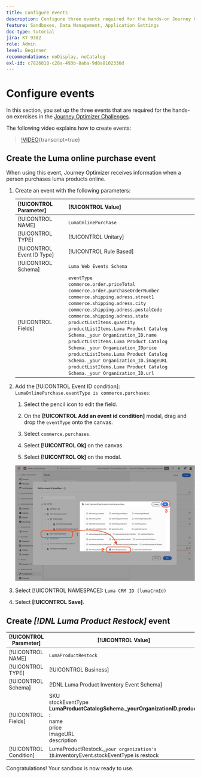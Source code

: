 ```yaml
---
title: Configure events
description: Configure three events required for the hands-on Journey Optimizer Challenges
feature: Sandboxes, Data Management, Application Settings
doc-type: tutorial
jira: KT-9382
role: Admin
level: Beginner
recommendations: noDisplay, noCatalog
exl-id: c7826818-c28a-493b-8aba-9d8a8102336d
---
```

# Configure events

In this section, you set up the three events that are required for the hands-on exercises in the [Journey Optimizer Challenges](/help/challenges/introduction-and-prerequisites.md).

The following video explains how to create events:

>[!VIDEO](https://video.tv.adobe.com/v/336253?quality=12&learn=on){transcript=true}

## Create the Luma online purchase event

When using this event, Journey Optimizer receives information when a person purchases luma products online.

1. Create an event with the following parameters:

   |[!UICONTROL Parameter] |[!UICONTROL Value]|
   |-------------|-----------|
   | [!UICONTROL NAME]|`LumaOnlinePurchase`|
   | [!UICONTROL TYPE]| [!UICONTROL Unitary] |
   | [!UICONTROL Event ID Type]|[!UICONTROL Rule Based]|
   | [!UICONTROL Schema]| `Luma Web Events Schema`|
   | [!UICONTROL Fields]| `eventType` <br>`commerce.order.priceTotal`<br>`commerce.order.purchaseOrderNumber`<br>`commerce.shipping.adress.street1`<br>`commerce.shipping.adress.city`<br>`commerce.shipping.adress.postalCode`<br>`commerce.shipping.adress.state`<br>`productListItems.quantity`<br>`productListItems.Luma Product Catalog Schema._your Organization_ID.name`<br>`productListItems.Luma Product Catalog Schema._your Organization_IDprice`<br>`productListItems.Luma Product Catalog Schema._your Organization_ID.imageURL`<br>`productListItems.Luma Product Catalog Schema._your Organization_ID.url`|

1. Add the [!UICONTROL Event ID condition]: `LumaOnlinePurchase.eventType is commerce.purchases`:

   1. Select the pencil icon to edit the field.

   1. On the **[!UICONTROL Add an event id condition]** modal, drag and drop the `eventType` onto the canvas.
   1. Select `commerce.purchases`.
   1. Select **[!UICONTROL Ok]** on the canvas.
   1. Select **[!UICONTROL Ok]** on the modal.

   ![Add event condition](/help/tutorial-configure-a-training-sandbox/assets/Event-lumaOnlinePurchase-condition-1.png)

1. Select [!UICONTROL NAMESPACE]: `Luma CRM ID (lumaCrmId)`

1. Select **[!UICONTROL Save]**.

## Create *[!DNL Luma Product Restock]* event

|[!UICONTROL Parameter]|[!UICONTROL Value]|
|-------------|-----------|
|[!UICONTROL NAME]|`LumaProductRestock`|
|[!UICONTROL TYPE]|[!UICONTROL Business]|
|[!UICONTROL Schema]|[!DNL Luma Product Inventory Event Schema]|
|[!UICONTROL Fields]|SKU <br> stockEventType<br><b>LumaProductCatalogSchema._yourOrganizationID.product :</b> <br>name<br>price<br> ImageURL<br>description|
|[!UICONTROL Condition]|LumaProductRestock._`your organization's ID`.inventoryEvent.stockEventType is restock|

Congratulations! Your sandbox is now ready to use.
